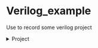 <h1>Verilog_example</h1>

Use to record some verilog project


<details>
  <summary>Project</summary>
  <ul>
    ::maker<a href = "https://github.com/aa389393/Verilog_example/tree/master/DIV_N">DIV_N</a>
  </ul>  
</details>
